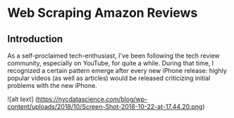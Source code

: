 # Web Scraping Amazon Reviews

## Introduction

As a self-proclaimed tech-enthusiast, I've been following the tech review community, especially on YouTube, for quite a while. During that time, I recognized a certain pattern emerge after every new iPhone release: highly popular videos (as well as articles) would be released criticizing initial problems with the new iPhone.

![alt text] (https://nycdatascience.com/blog/wp-content/uploads/2018/10/Screen-Shot-2018-10-22-at-17.44.20.png)
